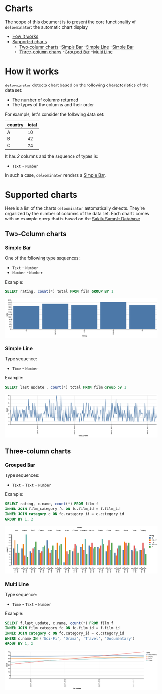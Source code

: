 # Charts

The scope of this document is to present the core functionality of
`deloominator`: the automatic chart display.

- [How it works](#how-it-works)
- [Supported charts](#supported-charts)
  - [Two-column charts](#two-column-charts)
    -[Simple Bar](#simple-bar)
    -[Simple Line](#simple-line)
    -[Simple Bar](#simple-bar)
  - [Three-column charts](#three-column-charts)
    -[Grouped Bar](#grouped-bar)
    -[Multi Line](#Multi-line)

# How it works

`deloominator` detects chart based on the following characteristics of the data
set:

- The number of columns returned
- The types of the columns and their order

For example, let's consider the following data set:

| country | total |
|---------|-------|
| A       | 10    |
| B       | 42    |
| C       | 24    |

It has *2* columns and the sequence of types is:

- `Text` - `Number`

In such a case, `deloominator` renders a [Simple Bar](#simple-bar).

# Supported charts

Here is a list of the charts `deloominator` automatically detects. They're
organized by the number of columns of the data set. Each charts comes with an
example query that is based on the [Sakila Sample
Database](https://dev.mysql.com/doc/sakila/en/).

## Two-Column charts

### Simple Bar

One of the following type sequences:

- `Text`   - `Number`
- `Number` - `Number`

Example:

```sql
SELECT rating, count(*) total FROM film GROUP BY 1
```

![simple bar](/docs/img/simple-bar.png)

### Simple Line

Type sequence:

- `Time` - `Number`

Example:

```sql
SELECT last_update , count(*) total FROM film group by 1
```

![simple line](/docs/img/simple-line.png)

## Three-column charts

### Grouped Bar

Type sequences:

- `Text` - `Text` - `Number`

Example:

```sql
SELECT rating, c.name, count(*) FROM film f
INNER JOIN film_category fc ON fc.film_id = f.film_id
INNER JOIN category c ON fc.category_id = c.category_id
GROUP BY 1, 2
```

![grouped bar](/docs/img/grouped-bar.png)

### Multi Line

Type sequence:

- `Time` - `Text` - `Number`

Example:

```sql
SELECT f.last_update, c.name, count(*) FROM film f
INNER JOIN film_category fc ON fc.film_id = f.film_id
INNER JOIN category c ON fc.category_id = c.category_id
WHERE c.name IN ('Sci-Fi', 'Drama', 'Travel', 'Documentary')
GROUP BY 1, 2
```

![multi-line](/docs/img/multi-line.png)
